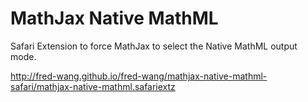 MathJax Native MathML
========================================

Safari Extension to force MathJax to select the Native MathML output mode.

http://fred-wang.github.io/fred-wang/mathjax-native-mathml-safari/mathjax-native-mathml.safariextz

